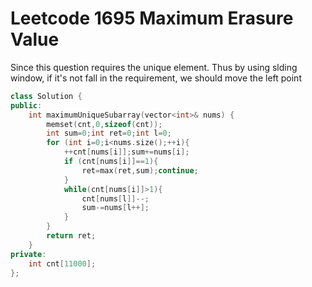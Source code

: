 # Leetcode 1695 Maximum Erasure Value

Since this question requires the unique element.
Thus by using slding window, if it's not fall in the requirement, we should move the left point
```cpp
class Solution {
public:
    int maximumUniqueSubarray(vector<int>& nums) {
        memset(cnt,0,sizeof(cnt));
        int sum=0;int ret=0;int l=0;
        for (int i=0;i<nums.size();++i){
            ++cnt[nums[i]];sum+=nums[i];
            if (cnt[nums[i]]==1){
                ret=max(ret,sum);continue;
            }
            while(cnt[nums[i]]>1){
                cnt[nums[l]]--;
                sum-=nums[l++];
            }
        }
        return ret;
    }
private:
    int cnt[11000];
};
```

